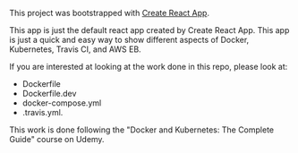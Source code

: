 This project was bootstrapped with [Create React App](https://github.com/facebook/create-react-app).

This app is just the default react app created by Create React App. This app is just a quick and easy way to show different aspects of Docker, Kubernetes, Travis CI, and AWS EB. 

If you are interested at looking at the work done in this repo, please look at: 
- Dockerfile
- Dockerfile.dev
- docker-compose.yml
- .travis.yml.

This work is done following the "Docker and Kubernetes: The Complete Guide" course on Udemy.
